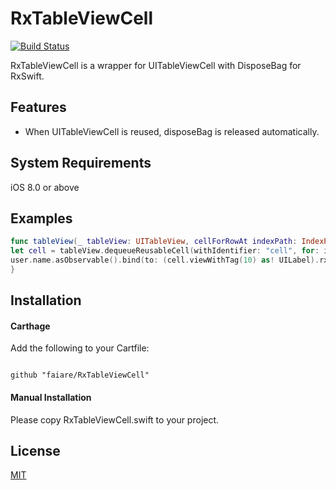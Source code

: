#  RxTableViewCell

[![Build Status](https://travis-ci.org/faiare/RxTableViewCell.svg?branch=master)](https://travis-ci.org/faiare/RxTableViewCell)

RxTableViewCell is a wrapper for UITableViewCell with DisposeBag for RxSwift.

## Features

* When UITableViewCell is reused, disposeBag is released automatically.

## System Requirements
iOS 8.0 or above

## Examples

``` swift
func tableView(_ tableView: UITableView, cellForRowAt indexPath: IndexPath) -> UITableViewCell {
let cell = tableView.dequeueReusableCell(withIdentifier: "cell", for: indexPath) as! RxTableViewCell
user.name.asObservable().bind(to: (cell.viewWithTag(10) as! UILabel).rx.text).disposed(by: cell.disposeBag)
}
```

## Installation

#### Carthage

Add the following to your Cartfile:

```

github "faiare/RxTableViewCell"

```

#### Manual Installation

Please copy RxTableViewCell.swift to your project.

## License

[MIT](http://b4b4r07.mit-license.org)
